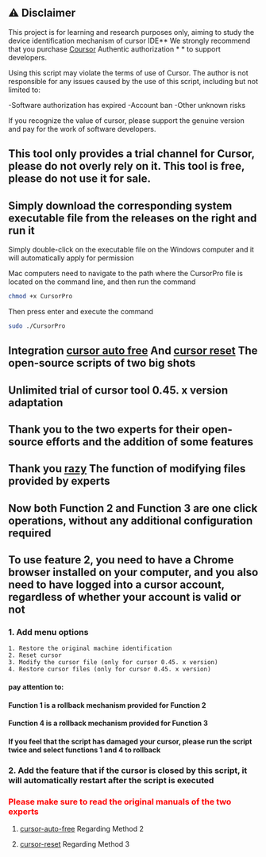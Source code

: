 ## ⚠️ Disclaimer
This project is for learning and research purposes only, aiming to study the device identification mechanism of cursor IDE** We strongly recommend that you purchase [Coursor](https://cursor.sh/) Authentic authorization * * to support developers.

Using this script may violate the terms of use of Cursor. The author is not responsible for any issues caused by the use of this script, including but not limited to:

-Software authorization has expired
-Account ban
-Other unknown risks

If you recognize the value of cursor, please support the genuine version and pay for the work of software developers.

## This tool only provides a trial channel for Cursor, please do not overly rely on it. This tool is free, please do not use it for sale.
## Simply download the corresponding system executable file from the releases on the right and run it


Simply double-click on the executable file on the Windows computer and it will automatically apply for permission

Mac computers need to navigate to the path where the CursorPro file is located on the command line, and then run the command

```bash
chmod +x CursorPro
```

Then press enter and execute the command

```bash
sudo ./CursorPro
```
## Integration [cursor auto free](https://github.com/chengazhen/cursor-auto-free) And [cursor reset](https://github.com/hamflx/cursor-reset) The open-source scripts of two big shots
## Unlimited trial of cursor tool 0.45. x version adaptation
## Thank you to the two experts for their open-source efforts and the addition of some features
## Thank you [razy](https://linux.do/t/topic/404579) The function of modifying files provided by experts

## Now both Function 2 and Function 3 are one click operations, without any additional configuration required
## To use feature 2, you need to have a Chrome browser installed on your computer, and you also need to have logged into a cursor account, regardless of whether your account is valid or not

### 1. Add menu options
    1. Restore the original machine identification
    2. Reset cursor
    3. Modify the cursor file (only for cursor 0.45. x version)
    4. Restore cursor files (only for cursor 0.45. x version)

#### pay attention to:
#### Function 1 is a rollback mechanism provided for Function 2
#### Function 4 is a rollback mechanism provided for Function 3
#### If you feel that the script has damaged your cursor, please run the script twice and select functions 1 and 4 to rollback
### 2. Add the feature that if the cursor is closed by this script, it will automatically restart after the script is executed

### <font color="red">Please make sure to read the original manuals of the two experts</font>
1. [cursor-auto-free]( https://cursor-auto-free-doc.vercel.app/ ) Regarding Method 2

2. [cursor-reset]( https://github.com/hamflx/cursor-reset/blob/main/README.md ) Regarding Method 3  